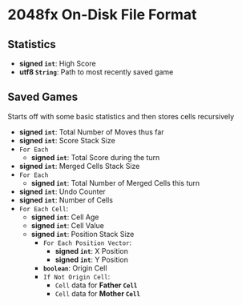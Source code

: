# 2048fx On-Disk File Format

## Statistics

* **signed `int`**: High Score
* **utf8 `String`**: Path to most recently saved game

## Saved Games
Starts off with some basic statistics and then stores cells recursively

* **signed `int`**: Total Number of Moves thus far
* **signed `int`**: Score Stack Size
* `For Each`
    * **signed `int`**: Total Score during the turn
* **signed `int`**: Merged Cells Stack Size
* `For Each`
    * **signed `int`**: Total Number of Merged Cells this turn
* **signed `int`**: Undo Counter
* **signed `int`**: Number of Cells
* `For Each Cell`:
    * **signed `int`**: Cell Age
    * **signed `int`**: Cell Value
    * **signed `int`**: Position Stack Size
        * `For Each Position Vector`:
            * **signed `int`**: X Position
            * **signed `int`**: Y Position
        * **`boolean`**: Origin Cell
        * `If Not Origin Cell`:
            * `Cell` data for **Father `Cell`**
            * `Cell` data for **Mother `Cell`**
    